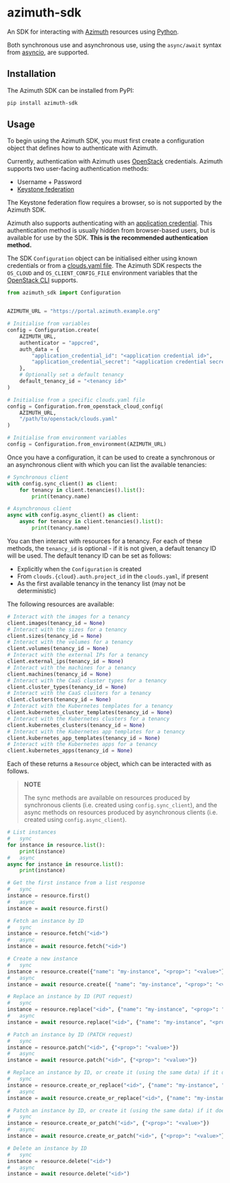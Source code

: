 # azimuth-sdk

An SDK for interacting with [Azimuth](https://github.com/stackhpc/azimuth) resources using
[Python](https://www.python.org/).

Both synchronous use and asynchronous use, using the `async/await` syntax from
[asyncio](https://docs.python.org/3/library/asyncio.html), are supported.

## Installation

The Azimuth SDK can be installed from PyPI:

```sh
pip install azimuth-sdk
```

## Usage

To begin using the Azimuth SDK, you must first create a configuration object that defines how
to authenticate with Azimuth.

Currently, authentication with Azimuth uses [OpenStack](https://www.openstack.org/) credentials.
Azimuth supports two user-facing authentication methods:

  * Username + Password
  * [Keystone federation](https://docs.openstack.org/keystone/latest/admin/federation/introduction.html)

The Keystone federation flow requires a browser, so is not supported by the Azimuth SDK.

Azimuth also supports authenticating with an
[application credential](https://docs.openstack.org/keystone/latest/user/application_credentials.html).
This authentication method is usually hidden from browser-based users, but is available for use
by the SDK. **This is the recommended authentication method.**

The SDK `Configuration` object can be initialised either using known credentials or from a
[clouds.yaml file](https://docs.openstack.org/python-openstackclient/pike/configuration/index.html).
The Azimuth SDK respects the `OS_CLOUD` and `OS_CLIENT_CONFIG_FILE` environment variables that
the [OpenStack CLI](https://docs.openstack.org/python-openstackclient/latest/) supports.

```python
from azimuth_sdk import Configuration


AZIMUTH_URL = "https://portal.azimuth.example.org"

# Initialise from variables
config = Configuration.create(
    AZIMUTH_URL,
    authenticator = "appcred",
    auth_data = {
        "application_credential_id": "<application credential id>",
        "application_credential_secret": "<application credential secret>",
    },
    # Optionally set a default tenancy
    default_tenancy_id = "<tenancy id>"
)

# Initialise from a specific clouds.yaml file
config = Configuration.from_openstack_cloud_config(
    AZIMUTH_URL,
    "/path/to/openstack/clouds.yaml"
)

# Initialise from environment variables
config = Configuration.from_environment(AZIMUTH_URL)
```

Once you have a configuration, it can be used to create a synchronous or an asynchronous client
with which you can list the available tenancies:

```python
# Synchronous client
with config.sync_client() as client:
    for tenancy in client.tenancies().list():
        print(tenancy.name)

# Asynchronous client
async with config.async_client() as client:
    async for tenancy in client.tenancies().list():
        print(tenancy.name)
```

You can then interact with resources for a tenancy. For each of these methods, the `tenancy_id`
is optional - if it is not given, a default tenancy ID will be used. The default tenancy ID
can be set as follows:

  * Explicitly when the `Configuration` is created
  * From `clouds.{cloud}.auth.project_id` in the `clouds.yaml`, if present
  * As the first available tenancy in the tenancy list (may not be deterministic)

The following resources are available:

```python
# Interact with the images for a tenancy
client.images(tenancy_id = None)
# Interact with the sizes for a tenancy
client.sizes(tenancy_id = None)
# Interact with the volumes for a tenancy
client.volumes(tenancy_id = None)
# Interact with the external IPs for a tenancy
client.external_ips(tenancy_id = None)
# Interact with the machines for a tenancy
client.machines(tenancy_id = None)
# Interact with the CaaS cluster types for a tenancy
client.cluster_types(tenancy_id = None)
# Interact with the CaaS clusters for a tenancy
client.clusters(tenancy_id = None)
# Interact with the Kubernetes templates for a tenancy
client.kubernetes_cluster_templates(tenancy_id = None)
# Interact with the Kubernetes clusters for a tenancy
client.kubernetes_clusters(tenancy_id = None)
# Interact with the Kubernetes app templates for a tenancy
client.kubernetes_app_templates(tenancy_id = None)
# Interact with the Kubernetes apps for a tenancy
client.kubernetes_apps(tenancy_id = None)
```

Each of these returns a `Resource` object, which can be interacted with as follows.

> **NOTE**
>
> The sync methods are available on resources produced by synchronous clients
> (i.e. created using `config.sync_client`), and the
> async methods on resources produced by asynchronous clients
> (i.e. created using `config.async_client`).

```python
# List instances
#   sync
for instance in resource.list():
    print(instance)
#   async
async for instance in resource.list():
    print(instance)

# Get the first instance from a list response
#   sync
instance = resource.first()
#   async
instance = await resource.first()

# Fetch an instance by ID
#   sync
instance = resource.fetch("<id>")
#   async
instance = await resource.fetch("<id>")

# Create a new instance
#   sync
instance = resource.create({"name": "my-instance", "<prop>": "<value>"})
#   async
instance = await resource.create({ "name": "my-instance", "<prop>": "<value>"})

# Replace an instance by ID (PUT request)
#   sync
instance = resource.replace("<id>", {"name": "my-instance", "<prop>": "<value>"})
#   async
instance = await resource.replace("<id>", {"name": "my-instance", "<prop>": "<value>"})

# Patch an instance by ID (PATCH request)
#   sync
instance = resource.patch("<id>", {"<prop>": "<value>"})
#   async
instance = await resource.patch("<id>", {"<prop>": "<value>"})

# Replace an instance by ID, or create it (using the same data) if it doesn't exist
#   sync
instance = resource.create_or_replace("<id>", {"name": "my-instance", "<prop>": "<value>"})
#   async
instance = await resource.create_or_replace("<id>", {"name": "my-instance", "<prop>": "<value>"})

# Patch an instance by ID, or create it (using the same data) if it doesn't exist
#   sync
instance = resource.create_or_patch("<id>", {"<prop>": "<value>"})
#   async
instance = await resource.create_or_patch("<id>", {"<prop>": "<value>"})

# Delete an instance by ID
#   sync
instance = resource.delete("<id>")
#   async
instance = await resource.delete("<id>")
```
